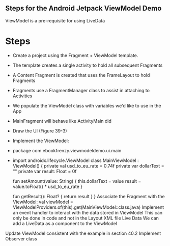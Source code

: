 ## Steps for the Android Jetpack ViewModel Demo
ViewModel is a pre-requisite for using LiveData

# Steps
* Create a project using the Fragment + ViewModel template.
* The template creates a single activity to hold all subsequent Fragments
* A Content Fragment is created that uses the FrameLayout to hold Fragments
* Fragments use a FragmentManager class to assist in attaching to Activities
* We populate the ViewModel class with variables we'd like to use in the App
* MainFragment will behave like ActivityMain did
* Draw the UI (Figure 39-3)
* Implement the ViewModel:
* package com.ebookfrenzy.viewmodeldemo.ui.main
* import androidx.lifecycle.ViewModel
class MainViewModel : ViewModel() {
    private val usd_to_eu_rate = 0.74f
    private var dollarText = ""
    private var result: Float = 0f

    fun setAmount(value: String) {
        this.dollarText = value
        result = value.toFloat() * usd_to_eu_rate
    }

    fun getResult(): Float? {
        return result
    }
}
Associate the Fragment with the ViewModel:
val viewModel = ViewModelProviders.of(this).get(MainViewModel::class.java)
Implement an event handler to interact with the data stored in ViewModel
This can only be done in code and not in the Layout XML file
Live Data
We can add a LiveData as a component to the ViewModel

Update ViewModel consistent with the example in section 40.2
Implement Observer class